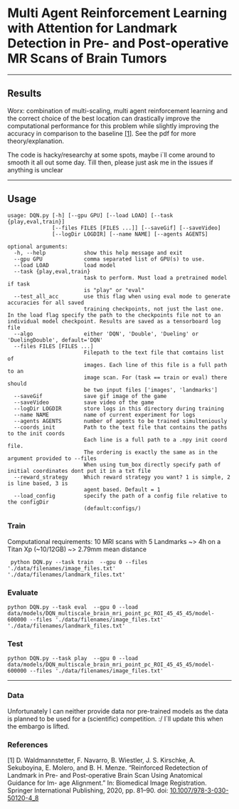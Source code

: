 # Multi Agent Reinforcement Learning with Attention for Landmark Detection in Pre- and Post-operative MR Scans of Brain Tumors



---
## Results


Worx: combination of multi-scaling, multi agent reinforcement learning and the correct choice of the best location can drastically improve the computational performance for this problem while slightly improving the
accuracy in comparison to the baseline [[1]](https://link.springer.com/content/pdf/10.1007/978-3-030-50120-4_8.pdf). See the pdf for more theory/explanation.

The code is hacky/researchy at some spots, maybe i`ll come around to smooth it all out some day.
Till then, please just ask me in the issues if anything is unclear


---

## Usage
```
usage: DQN.py [-h] [--gpu GPU] [--load LOAD] [--task {play,eval,train}]
              [--files FILES [FILES ...]] [--saveGif] [--saveVideo]
              [--logDir LOGDIR] [--name NAME] [--agents AGENTS]

optional arguments:
  -h, --help            show this help message and exit
  --gpu GPU             comma separated list of GPU(s) to use.
  --load LOAD           load model
  --task {play,eval,train}
                        task to perform. Must load a pretrained model if task
                        is "play" or "eval"
  --test_all_acc        use this flag when using eval mode to generate accuracies for all saved 
                        training checkpoints, not just the last one. In the load flag specify the path to the checkpoints file not to an individual model checkpoint. Results are saved as a tensorboard log file
  --algo                either 'DQN', 'Double', 'Dueling' or 'DuelingDouble', default='DQN'
  --files FILES [FILES ...]
                        Filepath to the text file that comtains list of
                        images. Each line of this file is a full path to an
                        image scan. For (task == train or eval) there should
                        be two input files ['images', 'landmarks']
  --saveGif             save gif image of the game
  --saveVideo           save video of the game
  --logDir LOGDIR       store logs in this directory during training
  --name NAME           name of current experiment for logs
  --agents AGENTS       number of agents to be trained simulteniously 
  --coords_init         Path to the text file that contains the paths to the init coords
                        Each line is a full path to a .npy init coord file. 
                        The ordering is exactly the same as in the argument provided to --files 
                        When using tum_box directly specify path of initial coordinates dont put it in a txt file
  --reward_strategy     Which reward strategy you want? 1 is simple, 2 is line based, 3 is      
                        agent based. Default = 1
  --load_config         specify the path of a config file relative to the configDir 
                        (default:configs/)
```

### Train
Computational requirements: 10 MRI scans with 5 Landmarks ~> 4h on a Titan Xp (~10/12GB) ~> 2.79mm mean distance
```
 python DQN.py --task train  --gpu 0 --files './data/filenames/image_files.txt' './data/filenames/landmark_files.txt'
```

### Evaluate
```
python DQN.py --task eval  --gpu 0 --load data/models/DQN_multiscale_brain_mri_point_pc_ROI_45_45_45/model-600000 --files './data/filenames/image_files.txt' './data/filenames/landmark_files.txt'
```

### Test
```
python DQN.py --task play  --gpu 0 --load data/models/DQN_multiscale_brain_mri_point_pc_ROI_45_45_45/model-600000 --files './data/filenames/image_files.txt'
```
---
### Data
Unfortunately I can neither provide data nor pre-trained models as the data is planned to be used for a (scientific) competition. :/
I`ll update this when the embargo is lifted.

### References
[1] D. Waldmannstetter, F. Navarro, B. Wiestler, J. S. Kirschke, A. Sekuboyina,
E. Molero, and B. H. Menze. “Reinforced Redetection of Landmark in
Pre- and Post-operative Brain Scan Using Anatomical Guidance for Im-
age Alignment.” In: Biomedical Image Registration. Springer International
Publishing, 2020, pp. 81–90. doi: [10.1007/978-3-030-50120-4_8](https://doi.org/10.1007/978-3-030-50120-4_8)

